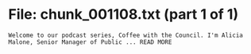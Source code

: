﻿# File: chunk_001108.txt (part 1 of 1)
```
Welcome to our podcast series, Coffee with the Council. I'm Alicia Malone, Senior Manager of Public ... READ MORE
```

